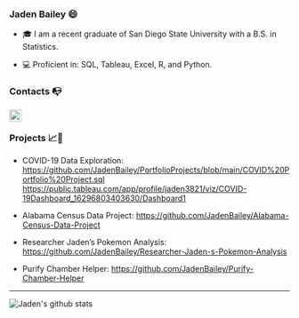 ### Jaden Bailey 😄


- 🎓 I am a recent graduate of San Diego State University with a B.S. in Statistics.

- 💻 Proficient in: SQL, Tableau, Excel, R, and Python.


### Contacts 📭

[<img align = "left" width = "22px" src = "https://cdn.jsdelivr.net/npm/simple-icons@3.4.0/icons/linkedin.svg" />](https://www.linkedin.com/in/jadenbailey/)

<br/>

### Projects 📈🤖

  * COVID-19 Data Exploration: https://github.com/JadenBailey/PortfolioProjects/blob/main/COVID%20Portfolio%20Project.sql https://public.tableau.com/app/profile/jaden3821/viz/COVID-19Dashboard_16296803403630/Dashboard1
  
  * Alabama Census Data Project: https://github.com/JadenBailey/Alabama-Census-Data-Project

  * Researcher Jaden’s Pokemon Analysis: https://github.com/JadenBailey/Researcher-Jaden-s-Pokemon-Analysis
  
  * Purify Chamber Helper: https://github.com/JadenBailey/Purify-Chamber-Helper
 ---

 
 ![Jaden's github stats](https://github-readme-stats.vercel.app/api?username=jadenbailey&show_icons=true&theme=tokyonight)
